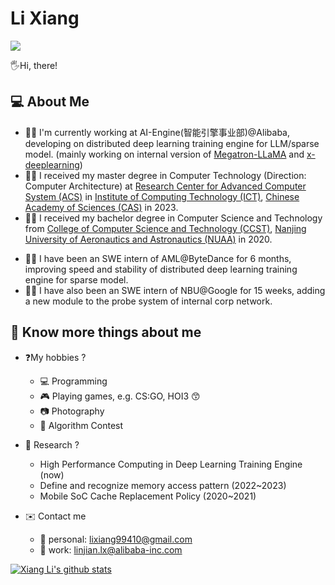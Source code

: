 

<!-- <img align="right" src="https://github-readme-stats.vercel.app/api?username=SeanLi-OI&show_icons=true&icon_color=CE1D2D&text_color=718096&bg_color=ffffff&hide_title=false" />

### About Me 😄



<!--
**SeanLi-OI/SeanLi-OI** is a ✨ _special_ ✨ repository because its `README.md` (this file) appears on your GitHub profile.

### Hi there 👋

Here are some ideas to get you started:

- 🔭 I’m currently working on ...
- 🌱 I’m currently learning ...
- 👯 I’m looking to collaborate on ...
- 🤔 I’m looking for help with ...
- 💬 Ask me about ...
- 📫 How to reach me: ...
- 😄 Pronouns: ...
- ⚡ Fun fact: ...
-->


# Li Xiang

![](https://komarev.com/ghpvc/?username=SeanLi-OI&color=yellowgreen)

🖐️Hi, there!

## 💻 About Me
- 🙋‍♂️ I'm currently working at AI-Engine(智能引擎事业部)@Alibaba, developing on distributed deep learning training engine for LLM/sparse model. (mainly working on internal version of [Megatron-LLaMA](https://github.com/alibaba/Megatron-LLaMA) and [x-deeplearning](https://github.com/alibaba/x-deeplearning))
- 👨‍🎓 I received my master degree in Computer Technology (Direction: Computer Architecture) at [Research Center for Advanced Computer System (ACS)](http://acs.ict.ac.cn/) in [Institute of Computing Technology (ICT)](http://www.ict.ac.cn/), [Chinese Academy of Sciences (CAS)](http://www.cas.ac.cn/) in 2023.
- 🧑‍🎓 I received my bachelor degree in Computer Science and Technology from [College of Computer Science and Technology (CCST)](http://cs.nuaa.edu.cn/), [Nanjing University of Aeronautics and Astronautics (NUAA)](http://www.nuaa.edu.cn/) in 2020.
<!-- - 🌱 Here is my [resume](https://seanli-oi.github.io/resume.pdf), please feel free to contact me. -->
- 👷‍♂️ I have been an SWE intern of AML@ByteDance for 6 months, improving speed and stability of distributed deep learning training engine for sparse model.
- 🧑‍🏭 I have also been an SWE intern of NBU@Google for 15 weeks, adding a new module to the probe system of internal corp network.

## 👦 Know more things about me

- ❓My hobbies ?
    - 💻 Programming
    - 🎮 Playing games, e.g. CS:GO, HOI3 😙
    - 📷 Photography
    - 📝 Algorithm Contest

- 🔬 Research  ?
    - High Performance Computing in Deep Learning Training Engine (now)
    - Define and recognize memory access pattern (2022~2023)
    - Mobile SoC Cache Replacement Policy (2020~2021)

- ✉️ Contact me
    - 👦 personal: lixiang99410@gmail.com
    - 🔭 work: linjian.lx@alibaba-inc.com
    

[![Xiang Li's github stats](https://github-readme-stats-ten-gilt.vercel.app/api?username=SeanLi-OI&show_icons=true&theme=tokyonight)](https://github.com/anuraghazra/github-readme-stats)


